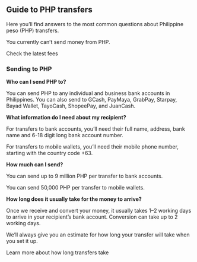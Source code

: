## Guide to PHP transfers  
Here you’ll find answers to the most common questions about Philippine peso (PHP) transfers.

You currently can’t send money from PHP. 

Check the latest fees

### Sending to PHP

 **Who can I send PHP to?**

You can send PHP to any individual and business bank accounts in Philippines. You can also send to GCash, PayMaya, GrabPay, Starpay, Bayad Wallet, TayoCash, ShopeePay, and JuanCash. 

**What information do I need about my recipient?**

For transfers to bank accounts, you’ll need their full name, address, bank name and 6-18 digit long bank account number.

For transfers to mobile wallets, you’ll need their mobile phone number, starting with the country code +63.

 **How much can I send?**

You can send up to 9 million PHP per transfer to bank accounts.

You can send 50,000 PHP per transfer to mobile wallets.

 **How long does it usually take for the money to arrive?**

Once we receive and convert your money, it usually takes 1–2 working days to arrive in your recipient’s bank account. Conversion can take up to 2 working days. 

We’ll always give you an estimate for how long your transfer will take when you set it up.

Learn more about how long transfers take